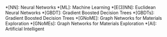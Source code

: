 *[NN]: Neural Networks
*[ML]: Machine Learning
*[E(3)NN]: Euclidean Neural Networks
*[GBDT]: Gradient Boosted Decision Trees
*[GBDTs]: Gradient Boosted Decision Trees
*[GNoME]: Graph Networks for Materials Exploration
*[GNoMEs]: Graph Networks for Materials Exploration
*[AI]: Artificial Intelligent
